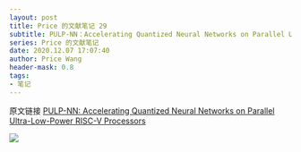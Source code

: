 ```yaml
---
layout: post
title: Price 的文献笔记 29
subtitle: PULP-NN：Accelerating Quantized Neural Networks on Parallel Ultra-Low-Power RISC-V Processors
series: Price 的文献笔记
date: 2020.12.07 17:07:40
author: Price Wang
header-mask: 0.8
tags:
- 笔记
---
```


原文链接 [PULP-NN: Accelerating Quantized Neural Networks on Parallel Ultra-Low-Power RISC-V Processors](https://arxiv.org/abs/1908.11263)

<img class="post_img" src="{{ site.baseurl }}/img/post/{{ page.series }}/{{ page.title }}.png">
